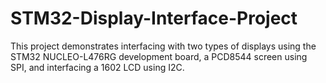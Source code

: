 # STM32-Display-Interface-Project
This project demonstrates interfacing with two types of displays using the STM32 NUCLEO-L476RG development board, a PCD8544 screen using SPI, and interfacing a 1602 LCD using I2C.
